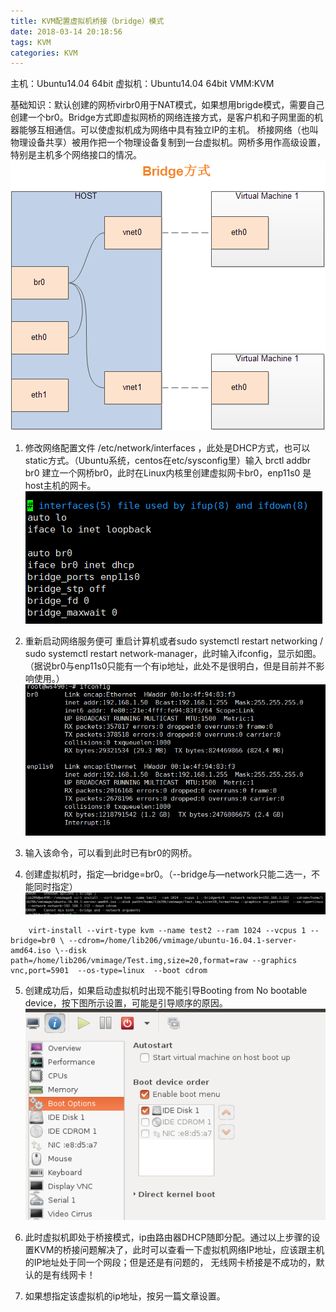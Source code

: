 ```yaml
---
title: KVM配置虚拟机桥接（bridge）模式
date: 2018-03-14 20:18:56
tags: KVM
categories: KVM
---
```

主机：Ubuntu14.04 64bit 
虚拟机：Ubuntu14.04 64bit 
VMM:KVM

基础知识：默认创建的网桥virbr0用于NAT模式，如果想用brigde模式，需要自己创建一个br0。Bridge方式即虚拟网桥的网络连接方式，是客户机和子网里面的机器能够互相通信。可以使虚拟机成为网络中具有独立IP的主机。 桥接网络（也叫物理设备共享）被用作把一个物理设备复制到一台虚拟机。网桥多用作高级设置，特别是主机多个网络接口的情况。
![image](https://github.com/sjt157/MarkDownPhotos/raw/master/KVM-bridge/1.png)
  
1. 修改网络配置文件 /etc/network/interfaces ，此处是DHCP方式，也可以static方式。（Ubuntu系统，centos在etc/sysconfig里）输入 brctl addbr br0    建立一个网桥br0，此时在Linux内核里创建虚拟网卡br0，enp11s0 是host主机的网卡。
![image](https://github.com/sjt157/MarkDownPhotos/raw/master/KVM-bridge/2.png)  

2. 重新启动网络服务便可
重启计算机或者sudo systemctl restart networking / sudo systemctl restart network-manager，此时输入ifconfig，显示如图。（据说br0与enp11s0只能有一个有ip地址，此处不是很明白，但是目前并不影响使用。）
![image](https://github.com/sjt157/MarkDownPhotos/raw/master/KVM-bridge/3.png)  
 
3. 输入该命令，可以看到此时已有br0的网桥。
  
 
4. 创建虚拟机时，指定—bridge=br0。（--bridge与—network只能二选一，不能同时指定）
![image](https://github.com/sjt157/MarkDownPhotos/raw/master/KVM-bridge/4.png)  
```
	virt-install --virt-type kvm --name test2 --ram 1024 --vcpus 1 --bridge=br0 \ --cdrom=/home/lib206/vmimage/ubuntu-16.04.1-server-amd64.iso \--disk path=/home/lib206/vmimage/Test.img,size=20,format=raw --graphics vnc,port=5901  --os-type=linux  --boot cdrom

```
5. 创建成功后，如果启动虚拟机时出现不能引导Booting from No bootable device，按下图所示设置，可能是引导顺序的原因。
![image](https://github.com/sjt157/MarkDownPhotos/raw/master/KVM-bridge/5.png)  
 
6. 此时虚拟机即处于桥接模式，ip由路由器DHCP随即分配。通过以上步骤的设置KVM的桥接问题解决了，此时可以查看一下虚拟机网络IP地址，应该跟主机的IP地址处于同一个网段；但是还是有问题的， 无线网卡桥接是不成功的，默认的是有线网卡！

7. 如果想指定该虚拟机的ip地址，按另一篇文章设置。
